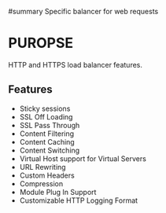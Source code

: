 ﻿#summary Specific balancer for web requests

# PUROPSE #

HTTP and HTTPS load balancer features.

## Features ##

  * Sticky sessions
  * SSL Off Loading
  * SSL Pass Through
  * Content Filtering
  * Content Caching
  * Content Switching
  * Virtual Host support for Virtual Servers
  * URL Rewriting
  * Custom Headers
  * Compression
  * Module Plug In Support
  * Customizable HTTP Logging Format